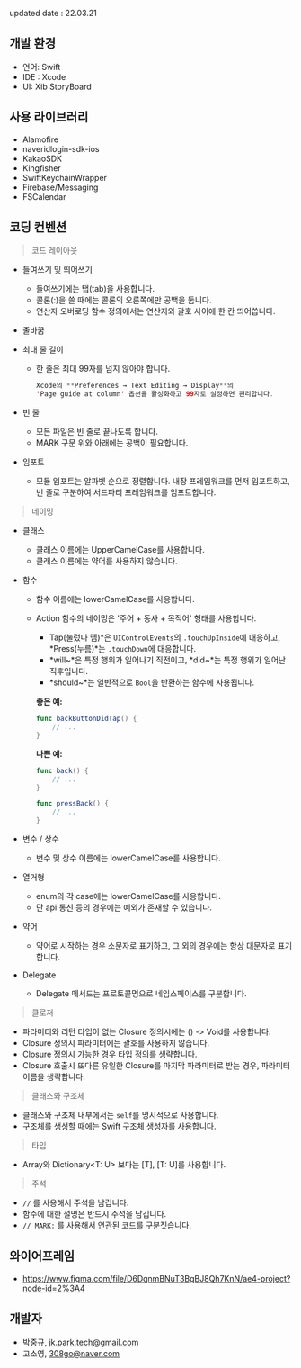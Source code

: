updated date :  22.03.21

## 개발 환경

- 언어: Swift
- IDE : Xcode
- UI: Xib StoryBoard

## 사용 라이브러리
- Alamofire
- naveridlogin-sdk-ios
- KakaoSDK
- Kingfisher
- SwiftKeychainWrapper
- Firebase/Messaging
- FSCalendar

## 코딩 컨벤션
> 코드 레이아웃
> 
- 들여쓰기 및 띄어쓰기
    - 들여쓰기에는 탭(tab)을 사용합니다.
    - 콜론(:)을 쓸 때에는 콜론의 오른쪽에만 공백을 둡니다.
    - 연산자 오버로딩 함수 정의에서는 연산자와 괄호 사이에 한 칸 띄어씁니다.
- 줄바꿈
- 최대 줄 길이
    - 한 줄은 최대 99자를 넘지 않아야 합니다.
        
        ```swift
        Xcode의 **Preferences → Text Editing → Display**의 
        'Page guide at column' 옵션을 활성화하고 99자로 설정하면 편리합니다.
        ```
        
- 빈 줄
    - 모든 파일은 빈 줄로 끝나도록 합니다.
    - MARK 구문 위와 아래에는 공백이 필요합니다.
- 임포트
    - 모듈 임포트는 알파벳 순으로 정렬합니다. 내장 프레임워크를 먼저 임포트하고, 빈 줄로 구분하여 서드파티 프레임워크를 임포트합니다.
    

> 네이밍
> 
- 클래스
    - 클래스 이름에는 UpperCamelCase를 사용합니다.
    - 클래스 이름에는 약어를 사용하지 않습니다.
- 함수
    - 함수 이름에는 lowerCamelCase를 사용합니다.
    - Action 함수의 네이밍은 '주어 + 동사 + 목적어' 형태를 사용합니다.
        - Tap(눌렀다 뗌)*은 `UIControlEvents`의 `.touchUpInside`에 대응하고, *Press(누름)*는 `.touchDown`에 대응합니다.
        - *will~*은 특정 행위가 일어나기 직전이고, *did~*는 특정 행위가 일어난 직후입니다.
        - *should~*는 일반적으로 `Bool`을 반환하는 함수에 사용됩니다.
        
        **좋은 예:**
        
        ```swift
        func backButtonDidTap() {
            // ...
        }
        ```
        
        **나쁜 예:**
        
        ```swift
        func back() {
            // ...
        }
        
        func pressBack() {
            // ...
        }
        ```
        
- 변수 / 상수
    - 변수 및 상수 이름에는 lowerCamelCase를 사용합니다.
- 열거형
    - enum의 각 case에는 lowerCamelCase를 사용합니다.
    - 단 api 통신 등의 경우에는 예외가 존재할 수 있습니다.
- 약어
    - 약어로 시작하는 경우 소문자로 표기하고, 그 외의 경우에는 항상 대문자로 표기합니다.
- Delegate
    - Delegate 메서드는 프로토콜명으로 네임스페이스를 구분합니다.
    

> 클로저
> 
- 파라미터와 리턴 타입이 없는 Closure 정의시에는 () -> Void를 사용합니다.
- Closure 정의시 파라미터에는 괄호를 사용하지 않습니다.
- Closure 정의시 가능한 경우 타입 정의를 생략합니다.
- Closure 호출시 또다른 유일한 Closure를 마지막 파라미터로 받는 경우, 파라미터 이름을 생략합니다.

> 클래스와 구조체
> 
- 클래스와 구조체 내부에서는 `self`를 명시적으로 사용합니다.
- 구조체를 생성할 때에는 Swift 구조체 생성자를 사용합니다.

> 타입
> 
- Array<T>와 Dictionary<T: U> 보다는 [T], [T: U]를 사용합니다.

> 주석
> 
- `//` 를 사용해서 주석을 남깁니다.
- 함수에 대한 설명은 반드시 주석을 남깁니다.
- `// MARK:` 를 사용해서 연관된 코드를 구분짓습니다.

## 와이어프레임
- https://www.figma.com/file/D6DqnmBNuT3BgBJ8Qh7KnN/ae4-project?node-id=2%3A4

## 개발자
- 박중규, jk.park.tech@gmail.com
- 고소영, 308go@naver.com
